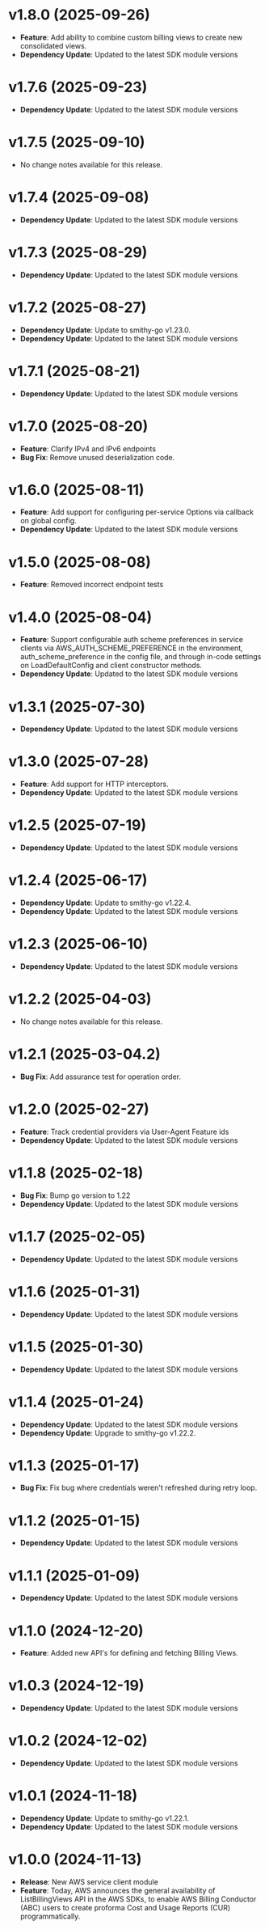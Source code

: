 # v1.8.0 (2025-09-26)

* **Feature**: Add ability to combine custom billing views to create new consolidated views.
* **Dependency Update**: Updated to the latest SDK module versions

# v1.7.6 (2025-09-23)

* **Dependency Update**: Updated to the latest SDK module versions

# v1.7.5 (2025-09-10)

* No change notes available for this release.

# v1.7.4 (2025-09-08)

* **Dependency Update**: Updated to the latest SDK module versions

# v1.7.3 (2025-08-29)

* **Dependency Update**: Updated to the latest SDK module versions

# v1.7.2 (2025-08-27)

* **Dependency Update**: Update to smithy-go v1.23.0.
* **Dependency Update**: Updated to the latest SDK module versions

# v1.7.1 (2025-08-21)

* **Dependency Update**: Updated to the latest SDK module versions

# v1.7.0 (2025-08-20)

* **Feature**: Clarify IPv4 and IPv6 endpoints
* **Bug Fix**: Remove unused deserialization code.

# v1.6.0 (2025-08-11)

* **Feature**: Add support for configuring per-service Options via callback on global config.
* **Dependency Update**: Updated to the latest SDK module versions

# v1.5.0 (2025-08-08)

* **Feature**: Removed incorrect endpoint tests

# v1.4.0 (2025-08-04)

* **Feature**: Support configurable auth scheme preferences in service clients via AWS_AUTH_SCHEME_PREFERENCE in the environment, auth_scheme_preference in the config file, and through in-code settings on LoadDefaultConfig and client constructor methods.
* **Dependency Update**: Updated to the latest SDK module versions

# v1.3.1 (2025-07-30)

* **Dependency Update**: Updated to the latest SDK module versions

# v1.3.0 (2025-07-28)

* **Feature**: Add support for HTTP interceptors.
* **Dependency Update**: Updated to the latest SDK module versions

# v1.2.5 (2025-07-19)

* **Dependency Update**: Updated to the latest SDK module versions

# v1.2.4 (2025-06-17)

* **Dependency Update**: Update to smithy-go v1.22.4.
* **Dependency Update**: Updated to the latest SDK module versions

# v1.2.3 (2025-06-10)

* **Dependency Update**: Updated to the latest SDK module versions

# v1.2.2 (2025-04-03)

* No change notes available for this release.

# v1.2.1 (2025-03-04.2)

* **Bug Fix**: Add assurance test for operation order.

# v1.2.0 (2025-02-27)

* **Feature**: Track credential providers via User-Agent Feature ids
* **Dependency Update**: Updated to the latest SDK module versions

# v1.1.8 (2025-02-18)

* **Bug Fix**: Bump go version to 1.22
* **Dependency Update**: Updated to the latest SDK module versions

# v1.1.7 (2025-02-05)

* **Dependency Update**: Updated to the latest SDK module versions

# v1.1.6 (2025-01-31)

* **Dependency Update**: Updated to the latest SDK module versions

# v1.1.5 (2025-01-30)

* **Dependency Update**: Updated to the latest SDK module versions

# v1.1.4 (2025-01-24)

* **Dependency Update**: Updated to the latest SDK module versions
* **Dependency Update**: Upgrade to smithy-go v1.22.2.

# v1.1.3 (2025-01-17)

* **Bug Fix**: Fix bug where credentials weren't refreshed during retry loop.

# v1.1.2 (2025-01-15)

* **Dependency Update**: Updated to the latest SDK module versions

# v1.1.1 (2025-01-09)

* **Dependency Update**: Updated to the latest SDK module versions

# v1.1.0 (2024-12-20)

* **Feature**: Added new API's for defining and fetching Billing Views.

# v1.0.3 (2024-12-19)

* **Dependency Update**: Updated to the latest SDK module versions

# v1.0.2 (2024-12-02)

* **Dependency Update**: Updated to the latest SDK module versions

# v1.0.1 (2024-11-18)

* **Dependency Update**: Update to smithy-go v1.22.1.
* **Dependency Update**: Updated to the latest SDK module versions

# v1.0.0 (2024-11-13)

* **Release**: New AWS service client module
* **Feature**: Today, AWS announces the general availability of ListBillingViews API in the AWS SDKs, to enable AWS Billing Conductor (ABC) users to create proforma Cost and Usage Reports (CUR) programmatically.

